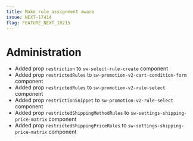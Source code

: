 ```yaml
---
title: Make rule assignment aware
issue: NEXT-17414
flag: FEATURE_NEXT_18215
---
```

# Administration
* Added prop `restriction` to `sw-select-rule-create` component
* Added prop `restrictedRules` to `sw-promotion-v2-cart-condition-form` component
* Added prop `restrictedRules` to `sw-promotion-v2-rule-select` component
* Added prop `restrictionSnippet` to `sw-promotion-v2-rule-select` component
* Added prop `restrictedShippingMethodRules` to `sw-settings-shipping-price-matrix` component
* Added prop `restrictedShippingPriceRules` to `sw-settings-shipping-price-matrix` component
